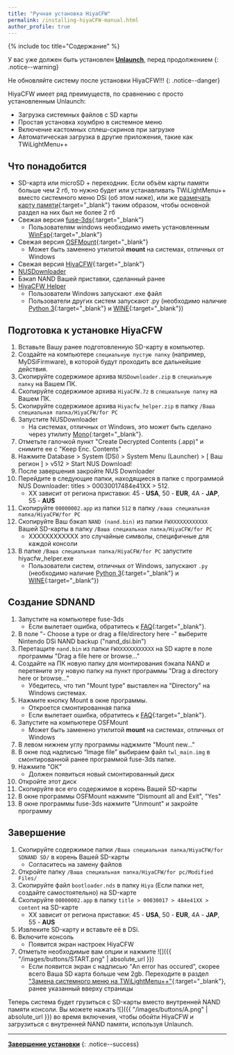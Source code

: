 ```yaml
---
title: "Ручная установка HiyaCFW"
permalink: /installing-hiyaCFW-manual.html
author_profile: true
---
```


{% include toc title="Содержание" %}


У вас уже должен быть установлен [**Unlaunch**](get-started), перед продолжением
{: .notice--warning}

Не обновляйте систему после установки HiyaCFW!!!
{: .notice--danger}

HiyaCFW имеет ряд преимуществ, по сравнению с  просто установленным Unlaunch:
- Загрузка системных файлов с SD карты
- Простая установка хоумбрю в системное меню
- Включение кастомных сплеш-скринов при загрузке
- Автоматическая загрузка в другие приложения, такие как TWiLightMenu++

## Что понадобится
- SD-карта или microSD + переходник. Если объём карты памяти больше чем 2 гб, то нужно будет или устанавливать TWiLightMenu++ вместо системного меню DSi (об этом ниже), или же [размечать карту памяти](https://hetmanrecovery.com/ru/recovery_news/how-to-split-a-usb-flash-drive-or-an-sd-card-using-disk-management-in-windows-10.htm){:target="_blank"} таким образом, чтобы основной раздел на них был не более 2 гб
- Свежая версия [fuse-3ds](https://github.com/ihaveamac/fuse-3ds/releases){:target="_blank"}
	- Пользователям windows необходимо иметь установленным [WinFsp](http://www.secfs.net/winfsp/download/){:target="_blank"}
- Свежая версия [OSFMount](https://www.osforensics.com/tools/mount-disk-images.html){:target="_blank"}
	- Может быть заменено утилитой **mount** на системах, отличных от Windows
- Свежая версия [HiyaCFW](https://github.com/RocketRobz/hiyaCFW/releases){:target="_blank"}
- [NUSDownloader](files/NUSDownloader.zip)
- Бэкап NAND Вашей приставки, сделанный ранее
- [HiyaCFW Helper](files/hiyacfw_helper.zip)
	- Пользователи Windows запускают .exe файл
	- Пользователи других систем запускают .py (необходимо наличие [Python 3](https://www.python.org/downloads/){:target="_blank"} и [WINE](https://www.winehq.org/){:target="_blank"})

## Подготовка к установке HiyaCFW 
1. Вставьте Вашу ранее подготовленную SD-карту в компьютер.
2. Создайте на компьютере `специальную пустую папку` (например, MyDSiFirmware), в которой будут проходить все дальнейшие действия.
3. Скопируйте содержимое архива `NUSDownloader.zip` в `специальную папку` на Вашем ПК.
4. Скопируйте содержимое архива `HiyaCFW.7z` в `специальную папку` на Вашем ПК.
5. Скопируйте содержимое архива `Hiyacfw_helper.zip` в папку `/Ваша специальная папка/HiyaCFW/for PC`
6. Запустите NUSDownloader
	- На системах, отличных от Windows, это может быть сделано через утилиту [Mono](http://www.mono-project.com/){:target="_blank"}.
7. Отметьте галочкой пункт "Create Decrypted Contents (.app)" и снимите ее с  "Keep Enc. Contents"
8. Нажмите Database > System (DSi) > System Menu (Launcher) > [ Ваш регион ] > v512 > Start NUS Download!
9. После завершения закройте NUS Downloader
10. Перейдите в следующие папки, находящиеся в папке с программой NUS Downloader: titles > 00030017484e41XX > 512.
	- XX зависит от региона приставки: 45 - **USA**, 50 - **EUR**, 4A - **JAP**, 55 - **AUS**
11. Скопируйте `00000002.app` из папки `512` в папку `/ваша специальная папка/HiyaCFW/for PC`
12. Скопируйте Ваш бэкап `NAND (nand.bin)` из папки `FWXXXXXXXXXXXX` Вашей SD-карты в папку `/Ваша специальная папка/HiyaCFW/for PC`
	- XXXXXXXXXXXX это случайные символы, специфичные для каждой консоли
13. В папке `/Ваша специальная папка/HiyaCFW/for PC` запустите hiyacfw_helper.exe
	- Пользователи систем, отличных от Windows, запускают `.py` (необходимо наличие [Python 3](https://www.python.org/downloads/){:target="_blank"} и [WINE](https://www.winehq.org/){:target="_blank"})

	
## Создание SDNAND
1. Запустите на компьютере fuse-3ds 
	- Если вылетает ошибка, обратитесь к [FAQ](faq){:target="_blank"}.
2. В поле "- Choose a type or drag a file/directory here -" выберите Nintendo DSi NAND backup ("nand_dsi.bin")
3. Перетащите `nand.bin` из папки `FWXXXXXXXXXXXX` на SD карте в поле программы "Drag a file here or browse..."
4. Создайте на ПК новую папку для монтирования бэкапа NAND и перетяните эту новую папку на пункт программы "Drag a directory here or browse..."
	- Убедитесь, что тип "Mount type" выставлен на "Directory" на Windows системах.
5. Нажмите кнопку Mount в окне программы.
	- Откроется смонтированная папка
    - Если вылетает ошибка, обратитесь к [FAQ](faq){:target="_blank"}.
6. Запустите на компьютере OSFMount
	- Может быть заменено утилитой **mount** на системах, отличных от Windows
7. В левом нижнем углу программы наджмите "Mount new..."
8. В окне под надписью “Image file” выбираем файл `twl_main.img` в смонтированной ранее программой fuse-3ds папке.
9. Нажмите "ОК"
	- Должен появиться новый смонтированный диск
10. Откройте этот диск
11. Скопируйте все его содержимое в корень Вашей SD-карты
12. В окне программы OSFMount нажмите "Dismount all and Exit", "Yes"
13. В окне программы fuse-3ds нажмите "Unmount" и закройте программу

## Завершение
1. Скопируйте содержимое папки `/Ваша специальная папка/HiyaCFW/for SDNAND SD/`  в корень Вашей SD-карты
	- Согласитесь на замену файлов
2. Откройте папку `/Ваша специальная папка/HiyaCFW/for pc/Modified Files/`
3. Скопируйте файл `bootloader.nds` в папку `Hiya` (Если папки нет, создайте самостоятельно) на SD-карте
4. Скопируйте `00000002.app` в папку `title > 00030017 > 484e41XX > content` на SD-карте
	- XX зависит от региона приставки: 45 - **USA**, 50 - **EUR**, 4A - **JAP**, 55 - **AUS**
5. Извлеките SD-карту и вставьте её в DSi.
6. Включите консоль
	- Появится экран настроек HiyaCFW
7. Отметьте необходимые вам опции и нажмите ![]({{ "/images/buttons/START.png" | absolute_url }})
	- Если появится экран с надписью  “An error has occured”, скорее всего Ваша SD карта больше чем 2gb. Переходите в раздел ["Замена системного меню на TWiLightMenu++"](replacing-system-menu){:target="_blank"}, ранее указанный вверху страницы 

Теперь система будет грузиться с SD-карты вместо внутренней NAND памяти консоли. Вы можете нажать ![]({{ "/images/buttons/A.png" | absolute_url }}) во время включения, чтобы обойти HiyaCFW и загрузиться с внутренней NAND памяти, используя Unlaunch.


___

[**Завершение установки**](finalizing-setup)
{: .notice--success}
